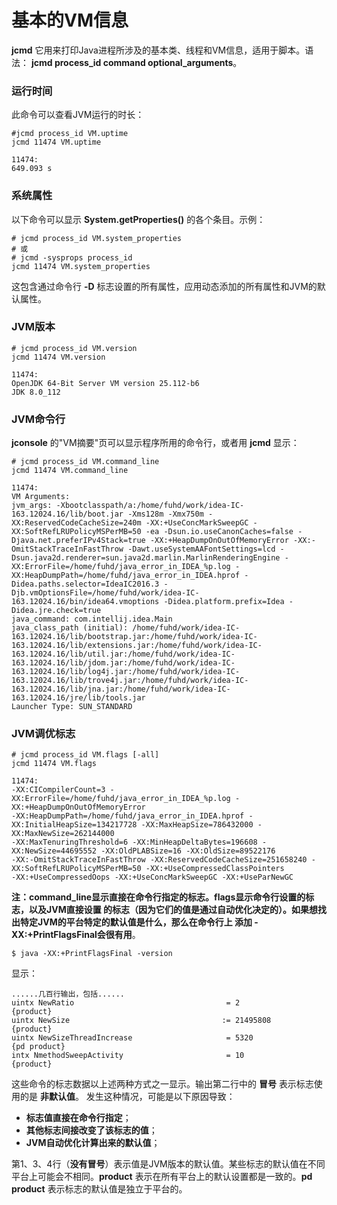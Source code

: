 基本的VM信息
=============================================================
**jcmd** 它用来打印Java进程所涉及的基本类、线程和VM信息，适用于脚本。语法：
**jcmd process_id  command  optional_arguments**。

### 运行时间
此命令可以查看JVM运行的时长：
```shell
#jcmd process_id VM.uptime
jcmd 11474 VM.uptime
```
```
11474:
649.093 s
```

### 系统属性
以下命令可以显示 **System.getProperties()** 的各个条目。示例：
```shell
# jcmd process_id VM.system_properties
# 或
# jcmd -sysprops process_id
jcmd 11474 VM.system_properties
```
这包含通过命令行 **-D** 标志设置的所有属性，应用动态添加的所有属性和JVM的默认属性。

### JVM版本
```shell
# jcmd process_id VM.version
jcmd 11474 VM.version
```
```
11474:
OpenJDK 64-Bit Server VM version 25.112-b6
JDK 8.0_112
```

### JVM命令行
**jconsole** 的"VM摘要"页可以显示程序所用的命令行，或者用 **jcmd** 显示：
```shell
# jcmd process_id VM.command_line
jcmd 11474 VM.command_line
```
```
11474:
VM Arguments:
jvm_args: -Xbootclasspath/a:/home/fuhd/work/idea-IC-163.12024.16/lib/boot.jar -Xms128m -Xmx750m -XX:ReservedCodeCacheSize=240m -XX:+UseConcMarkSweepGC -XX:SoftRefLRUPolicyMSPerMB=50 -ea -Dsun.io.useCanonCaches=false -Djava.net.preferIPv4Stack=true -XX:+HeapDumpOnOutOfMemoryError -XX:-OmitStackTraceInFastThrow -Dawt.useSystemAAFontSettings=lcd -Dsun.java2d.renderer=sun.java2d.marlin.MarlinRenderingEngine -XX:ErrorFile=/home/fuhd/java_error_in_IDEA_%p.log -XX:HeapDumpPath=/home/fuhd/java_error_in_IDEA.hprof -Didea.paths.selector=IdeaIC2016.3 -Djb.vmOptionsFile=/home/fuhd/work/idea-IC-163.12024.16/bin/idea64.vmoptions -Didea.platform.prefix=Idea -Didea.jre.check=true
java_command: com.intellij.idea.Main
java_class_path (initial): /home/fuhd/work/idea-IC-163.12024.16/lib/bootstrap.jar:/home/fuhd/work/idea-IC-163.12024.16/lib/extensions.jar:/home/fuhd/work/idea-IC-163.12024.16/lib/util.jar:/home/fuhd/work/idea-IC-163.12024.16/lib/jdom.jar:/home/fuhd/work/idea-IC-163.12024.16/lib/log4j.jar:/home/fuhd/work/idea-IC-163.12024.16/lib/trove4j.jar:/home/fuhd/work/idea-IC-163.12024.16/lib/jna.jar:/home/fuhd/work/idea-IC-163.12024.16/jre/lib/tools.jar
Launcher Type: SUN_STANDARD
```

### JVM调优标志
```shell
# jcmd process_id VM.flags [-all]
jcmd 11474 VM.flags
```
```
11474:
-XX:CICompilerCount=3 -XX:ErrorFile=/home/fuhd/java_error_in_IDEA_%p.log -XX:+HeapDumpOnOutOfMemoryError
-XX:HeapDumpPath=/home/fuhd/java_error_in_IDEA.hprof -XX:InitialHeapSize=134217728 -XX:MaxHeapSize=786432000 -XX:MaxNewSize=262144000
-XX:MaxTenuringThreshold=6 -XX:MinHeapDeltaBytes=196608 -XX:NewSize=44695552 -XX:OldPLABSize=16 -XX:OldSize=89522176
-XX:-OmitStackTraceInFastThrow -XX:ReservedCodeCacheSize=251658240 -XX:SoftRefLRUPolicyMSPerMB=50 -XX:+UseCompressedClassPointers
-XX:+UseCompressedOops -XX:+UseConcMarkSweepGC -XX:+UseParNewGC
```

**注：command_line显示直接在命令行指定的标志。flags显示命令行设置的标志，以及JVM直接设置
的标志（因为它们的值是通过自动优化决定的）。如果想找出特定JVM的平台特定的默认值是什么，那么在命令行上
添加 -XX:+PrintFlagsFinal会很有用**。
```shell
$ java -XX:+PrintFlagsFinal -version
```
显示：
```
......几百行输出，包括......
uintx NewRatio                                  = 2                                   {product}
uintx NewSize                                  := 21495808                            {product}
uintx NewSizeThreadIncrease                     = 5320                                {pd product}
intx NmethodSweepActivity                       = 10                                  {product}
```
这些命令的标志数据以上述两种方式之一显示。输出第二行中的 **冒号** 表示标志使用的是 **非默认值**。
发生这种情况，可能是以下原因导致：
+ **标志值直接在命令行指定**；
+ **其他标志间接改变了该标志的值**；
+ **JVM自动优化计算出来的默认值**；

第1、3、4行（**没有冒号**）表示值是JVM版本的默认值。某些标志的默认值在不同平台上可能会不相同。**product**
表示在所有平台上的默认设置都是一致的。**pd product** 表示标志的默认值是独立于平台的。
